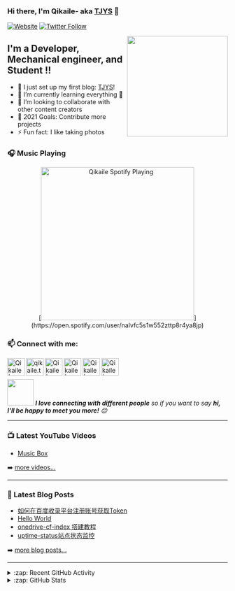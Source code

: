 ### Hi there, I'm Qikaile- aka [TJYS][website] 👋

[![Website](https://img.shields.io/website?label=qikaile.tk&style=for-the-badge&url=https%3A%2F%2Fcodestackr.com)](https://qikaile.tk)
[![Twitter Follow](https://img.shields.io/twitter/follow/qikaile?color=1DA1F2&logo=twitter&style=for-the-badge)](https://twitter.com/intent/follow?original_referer=https%3A%2F%2Fgithub.com%2FcodeSTACKr&screen_name=qikaile)

<img align='right' src="https://media.giphy.com/media/gmNQVk8XaICriNl4cK/giphy.gif" width="230">

## I'm a Developer, Mechanical engineer, and Student !!

- 🔭 I just set up my first blog: [TJYS][website]!
- 🌱 I’m currently learning everything 🤣
- 👯 I’m looking to collaborate with other content creators
- 🥅 2021 Goals: Contribute more projects
- ⚡ Fun fact: I like taking photos


### 🎧 Music Playing 

<div align="center">
[<img src="https://spotify.tjys.ml/api/spotify" alt="Qikaile Spotify Playing" width="350" />](https://open.spotify.com/user/nalvfc5s1w552zttp8r4ya8jp)
</div>

### :mailbox: Connect with me:
[<img align="left" alt="Qikaile | Gmail" width="40px" src="https://img.icons8.com/bubbles/50/000000/gmail.png" />][gmail]
[<img align="left" alt="qikaile.tk" width="40px" src="https://img.icons8.com/bubbles/50/000000/globe.png" />][website]
[<img align="left" alt="Qikaile | YouTube" width="40px" src="https://img.icons8.com/bubbles/50/000000/youtube.png" />][youtube]
[<img align="left" alt="Qikaile | Facebook" width="40px" src="https://img.icons8.com/bubbles/50/000000/facebook.png" />][facebook]
[<img align="left" alt="Qikaile | Twitter" width="40px" src="https://img.icons8.com/bubbles/50/000000/twitter-squared.png" />][twitter]
[<img align="left" alt="Qikaile | Instagram" width="40px" src="https://img.icons8.com/bubbles/50/000000/instagram.png" />][instagram]

<br />
<br />


<img src="https://media.giphy.com/media/LnQjpWaON8nhr21vNW/giphy.gif" width="60"> <em><b>I love connecting with different people</b> so if you want to say <b>hi, I'll be happy to meet you more!</b> 😊</em>

---

### 📺 Latest YouTube Videos

<!-- YOUTUBE:START -->
- [Music Box](https://www.youtube.com/watch?v=0iHvQjwq3x8)
<!-- YOUTUBE:END -->

➡️ [more videos...](https://youtube.com/channel/UCCY24D6Az4xT2XUHpqjHMpg)

---

### 📕 Latest Blog Posts

<!-- BLOG-POST-LIST:START -->
- [如何在百度收录平台注册账号获取Token](https://qikaile.tk/baidu-token.html)
- [Hello World](https://qikaile.tk/hello-world.html)
- [onedrive-cf-index 搭建教程](https://qikaile.tk/onedrive-cf-index-tutorial.html)
- [uptime-status站点状态监控](https://qikaile.tk/uptime-status.html)
<!-- BLOG-POST-LIST:END -->

➡️ [more blog posts...](https://www.qikaile.tk)

---
<details>
  <summary>:zap: Recent GitHub Activity</summary>
  
<!--START_SECTION:activity-->
1. 🎉 Merged PR [#1](https://github.com/Qikaile/Python-100-Days/pull/1) in [Qikaile/Python-100-Days](https://github.com/Qikaile/Python-100-Days)
2. 💪 Opened PR [#1](https://github.com/Qikaile/Python-100-Days/pull/1) in [Qikaile/Python-100-Days](https://github.com/Qikaile/Python-100-Days)
3. 🎉 Merged PR [#1](https://github.com/Qikaile/OneManager-php/pull/1) in [Qikaile/OneManager-php](https://github.com/Qikaile/OneManager-php)
4. 💪 Opened PR [#1](https://github.com/Qikaile/OneManager-php/pull/1) in [Qikaile/OneManager-php](https://github.com/Qikaile/OneManager-php)
5. 💪 Opened PR [#51](https://github.com/js-cool/js.cool/pull/51) in [js-cool/js.cool](https://github.com/js-cool/js.cool)
<!--END_SECTION:activity-->

</details>
<details>
  <summary>:zap: GitHub Stats</summary>

<img height="180em" src="https://github-readme-stats.tjys.ml/api?username=qikaile&show_icons=true&hide_border=true" />
<img height="180em" src="https://github-readme-stats.tjys.ml/api/top-langs/?username=qikaile&exclude_repo=KNN-Image-Classification&show_icons=true&hide_border=true&layout=compact&langs_count=8"/>
<p><img align="center" src="https://github-readme-streak-stats.herokuapp.com/?user=qikaile&" alt="qikaile" /></p>
</details>

[website]: https://blog.qikaile.tk
[gmail]: mailto:admin@qikaile.tk
[facebook]: https://facebook.com/qikaile
[twitter]: https://twitter.com/qikaile
[youtube]: https://youtube.com/channel/UCCY24D6Az4xT2XUHpqjHMpg
[instagram]: https://instagram.com/qkailei
